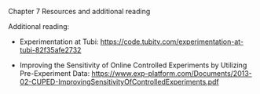 Chapter 7 Resources and additional reading

Additional reading:
* Experimentation at Tubi: https://code.tubitv.com/experimentation-at-tubi-82f35afe2732

* Improving the Sensitivity of Online Controlled Experiments by Utilizing Pre-Experiment Data: https://www.exp-platform.com/Documents/2013-02-CUPED-ImprovingSensitivityOfControlledExperiments.pdf
